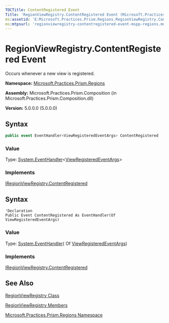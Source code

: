 ```yaml
---
TOCTitle: ContentRegistered Event
Title: 'RegionViewRegistry.ContentRegistered Event (Microsoft.Practices.Prism.Regions)'
ms:assetid: 'E:Microsoft.Practices.Prism.Regions.RegionViewRegistry.ContentRegistered'
ms:mtpsurl: 'regionviewregistry-contentregistered-event-mspp-regions.md'
---
```


# RegionViewRegistry.ContentRegistered Event

Occurs whenever a new view is registered.

**Namespace:** [Microsoft.Practices.Prism.Regions](/patterns-practices/reference/mspp-regions-namespace)

**Assembly:** Microsoft.Practices.Prism.Composition (in Microsoft.Practices.Prism.Composition.dll)

**Version:** 5.0.0.0 (5.0.0.0)

## Syntax

```C#
public event EventHandler<ViewRegisteredEventArgs> ContentRegistered
```

### Value

Type: [System.EventHandler](http://msdn.microsoft.com/en-us/library/db0etb8x)&lt;[ViewRegisteredEventArgs](/patterns-practices/reference/viewregisteredeventargs-class-mspp-regions)&gt;

### Implements

[IRegionViewRegistry.ContentRegistered](/patterns-practices/reference/iregionviewregistry-contentregistered-event-mspp-regions)

## Syntax

```VB
'Declaration
Public Event ContentRegistered As EventHandler(Of ViewRegisteredEventArgs)
```

### Value

Type: [System.EventHandler](http://msdn.microsoft.com/en-us/library/db0etb8x)( Of [ViewRegisteredEventArgs](/patterns-practices/reference/viewregisteredeventargs-class-mspp-regions))

### Implements

[IRegionViewRegistry.ContentRegistered](/patterns-practices/reference/iregionviewregistry-contentregistered-event-mspp-regions)

## See Also

[RegionViewRegistry Class](/patterns-practices/reference/regionviewregistry-class-mspp-regions)

[RegionViewRegistry Members](/patterns-practices/reference/regionviewregistry-members-mspp-regions)

[Microsoft.Practices.Prism.Regions Namespace](/patterns-practices/reference/mspp-regions-namespace)
